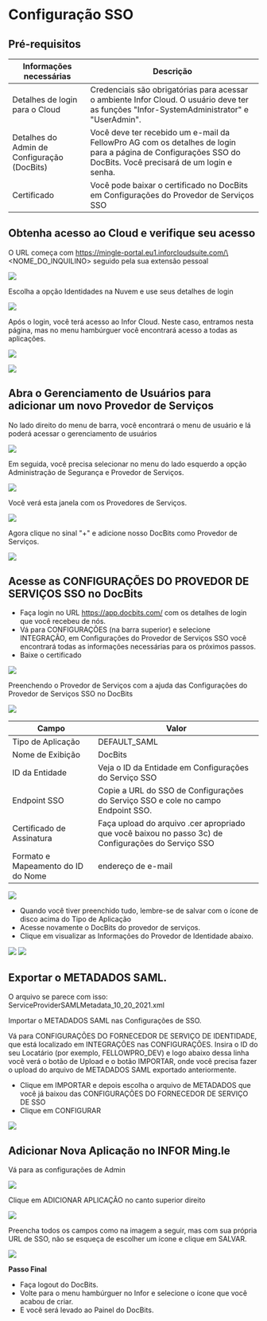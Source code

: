 # Configuração SSO

## Pré-requisitos

| Informações necessárias         | Descrição                                                                                                                                       |
| ------------------------------ | ------------------------------------------------------------------------------------------------------------------------------------------------- |
| Detalhes de login para o Cloud | Credenciais são obrigatórias para acessar o ambiente Infor Cloud. O usuário deve ter as funções "Infor-SystemAdministrator" e "UserAdmin".        |
| Detalhes do Admin de Configuração (DocBits) | Você deve ter recebido um e-mail da FellowPro AG com os detalhes de login para a página de Configurações SSO do DocBits. Você precisará de um login e senha. |
| Certificado                    | Você pode baixar o certificado no DocBits em Configurações do Provedor de Serviços SSO                                                                   |

## Obtenha acesso ao Cloud e verifique seu acesso

O URL começa com https://mingle-portal.eu1.inforcloudsuite.com/\<NOME\_DO\_INQUILINO> seguido pela sua extensão pessoal

![](https://lh7-us.googleusercontent.com/bLBEM2KCtSiztzy3htdtA8hpnR9J616ecGXPVYZIn-r\_m1tHkLeC8SJZJobl8Hu-Xju4WR7BanVq6NClf9hvbp5qXpjLVHaO9thfmE6-2ITJrlIZzv6OyG93KVhmOsdt6xiEoNrfJO8PwUFRDBblMT4)

Escolha a opção Identidades na Nuvem e use seus detalhes de login

![](https://lh7-us.googleusercontent.com/aF9VyjY-cuTx5NZ9GdnyOQjZmegW9Hp5r7-8AY8SJb1Lj-\_saFTwju49KKqltxXt3ZevQ1Yr47MRQA0UdXkXeb2TnactKpxC5YV3eqkyZiYJVx-cVkolYfwuJElPEgiYMrRQSeSb5fALoUQehxQUh\_0)

Após o login, você terá acesso ao Infor Cloud. Neste caso, entramos nesta página, mas no menu hambúrguer você encontrará acesso a todas as aplicações.

![](https://lh7-us.googleusercontent.com/rUfjNI7DIYDw\_sm-KWcGaU\_xGWRZesRkyoYB\_00gOe6OUVAeFXL4UvlKWdtuz771fElXi4fC9NWahRQVLGAxAL6alR5K8edHcOdpdxu-PPfGO7O9exx61NyL4KTqNrt2AofIcnkbWyjf2EGeytPKTdA)

![](https://lh7-us.googleusercontent.com/low1Mq1NxL-Fzo72m-Wy8RPaooMuuQHBdA7rMFVcl7Ps\_G284L2Ze-BjEGy2bM7gcbeWBNeMm6yU8taNCUXgSzb9OcRWRFhQACzsg90XxmxhIfXanKz\_y8tqB4qv8I3W6HIj7SB84NzqK0IJ6UAcYbs)

## Abra o Gerenciamento de Usuários para adicionar um novo Provedor de Serviços

No lado direito do menu de barra, você encontrará o menu de usuário e lá poderá acessar o gerenciamento de usuários

![](https://lh7-us.googleusercontent.com/4SvG9pBCyZxBc-kUzwGarIdJkL4S-3bbFnxdfEQoAczOY7abTN72-MYDZ7TtIMqpvAkgsrpM\_Fz2sud5M84r8PrAXkEZHJuhIAAHCCpxqKwkmmfFVnCxiU-iLLBeAlEANp05j\_3kznyOGYqOgs1e1fo)

Em seguida, você precisa selecionar no menu do lado esquerdo a opção Administração de Segurança e Provedor de Serviços.

![](https://lh7-us.googleusercontent.com/F2dwiMbEqSF8XkZz5JvuOOOjs6MoxIqUAyj3gU6QasaGEUPuPiR\_ANQuJ6wrZjnl1LWNRh2aBBvLvXNp85yfpTjnJP6cLbNoEfcjTbbDyrGfEciYu39jXwcBral6Q70IKkIvzANbJN1WjIonpDzPZQ0)

Você verá esta janela com os Provedores de Serviços.

![](https://lh7-us.googleusercontent.com/BBANp\_qDLF8qBKXErAc65893Ya954hqNzg2U8xK-oZCXiSqr\_pboGzuLLW7cCeDjjpCzJn1Zkzc5B4IAI-NOCA\_E5EVW47AWixVGRDUkJ4NGuqAAXYM2UDmIWgi2DggfPkE2CaX0Da7CPGBNrDbe9Yo)

Agora clique no sinal "+" e adicione nosso DocBits como Provedor de Serviços.&#x20;

![](https://lh7-us.googleusercontent.com/Ksq7zDLEy0AZ3CfobBG8ua2QXsec10nJ3UAed-LXsziZs4VVzxdydmWzP4lBgIOkfQmiCSQo4Q-773wRbsGLyvk2UG4Mj34HeyiSyRAAET7Ojr8mJFZENfAszSViM-QPpcC3AIEFOQuKWYfN0-jOsHY)

## Acesse as CONFIGURAÇÕES DO PROVEDOR DE SERVIÇOS SSO no DocBits

* Faça login no URL https://app.docbits.com/ com os detalhes de login que você recebeu de nós.
* Vá para CONFIGURAÇÕES (na barra superior) e selecione INTEGRAÇÃO, em Configurações do Provedor de Serviços SSO você encontrará todas as informações necessárias para os próximos passos.
* Baixe o certificado

![](https://lh7-us.googleusercontent.com/R9VSArrCuGWySeSTYBCLHXybVdvbx37TiviLKFvgNZVfaGXITpxoNkIY4JUMuaROZ1f9BYmqfhhq5YYdRbIz5aJaLGAt7oOxZ5m47MAzgUacP-STjdEHzcy1zjgq22YUh4UrqiTrzC969upxt1qDFxs)

Preenchendo o Provedor de Serviços com a ajuda das Configurações do Provedor de Serviços SSO no DocBits&#x20;

![](https://lh7-us.googleusercontent.com/ATCza1efYWKWr7MfDZfa3WbK1r88L9U91fKs319lTh\_QZxyJEp5WLjjCuOqwqnA6Li-h3\_KmRzaxVujbhqTn4Xq6eHAaeAt3K5Whg4KuLPlgTHAuCU02YXaOqhPNBAWSERRwCCmuXQDknoTPosNlDgA)

| Campo                      | Valor                                                                                      |
| -------------------------- | ------------------------------------------------------------------------------------------ |
| Tipo de Aplicação           | DEFAULT\_SAML                                                                              |
| Nome de Exibição               | DocBits                                                                                    |
| ID da Entidade                  | Veja o ID da Entidade em Configurações do Serviço SSO                                                   |
| Endpoint SSO               | Copie a URL do SSO de Configurações do Serviço SSO e cole no campo Endpoint SSO.         |
| Certificado de Assinatura        | Faça upload do arquivo .cer apropriado que você baixou no passo 3c) de Configurações do Serviço SSO |
| Formato e Mapeamento do ID do Nome | endereço de e-mail                                                                              |

![](https://lh7-us.googleusercontent.com/YfEUu3X34cjKrPKTLybMvRn-6rKS5aSWGoJLria08yYFZYyidnnVQKRJgzVgudPVPk8k9xWwUpzQyGi2peHFxY8UsQvXV-2twH9G-8IiFSRfoCk5eQUnoplNrttNYNYKUDjs7ckFw0BVYpzGz26Htxs)

* Quando você tiver preenchido tudo, lembre-se de salvar com o ícone de disco acima do Tipo de Aplicação
* Acesse novamente o DocBits do provedor de serviços.
* Clique em visualizar as Informações do Provedor de Identidade abaixo.

![](https://lh7-us.googleusercontent.com/ajA6zmOcJCNOHJM\_2fUMaObnOGzTLmjUHhOm5QfR7inIfhavc0YywcyUHalVY22ay5rG\_JtcTbUVUX7ZIn7GOPecylljFLdhrQg-JzOZ3Vcav8FM0ZdjT82otfdNYMFyPT3W3ZZuXpKJ1gUcvyx70jU)
![](https://lh7-us.googleusercontent.com/7VPP4izI8E5idcQOA3zRhCOCB5L9uZuylVcMhToiHUI3qk_fCE4n30D-ccYO3OAvAjIrrhJ-AApNMJ7tQO3DmtP3TS5n5r15YUgf_FzBCdL77a_wcAIE0zS2VjKLPB2iPaxOokPHk9G5NW86MV6sZUI)

## Exportar o METADADOS SAML.

O arquivo se parece com isso: ServiceProviderSAMLMetadata_10_20_2021.xml

Importar o METADADOS SAML nas Configurações de SSO.

Vá para CONFIGURAÇÕES DO FORNECEDOR DE SERVIÇO DE IDENTIDADE, que está localizado em INTEGRAÇÕES nas CONFIGURAÇÕES. Insira o ID do seu Locatário (por exemplo, FELLOWPRO_DEV) e logo abaixo dessa linha você verá o botão de Upload e o botão IMPORTAR, onde você precisa fazer o upload do arquivo de METADADOS SAML exportado anteriormente.

* Clique em IMPORTAR e depois escolha o arquivo de METADADOS que você já baixou das CONFIGURAÇÕES DO FORNECEDOR DE SERVIÇO DE SSO
* Clique em CONFIGURAR

![](https://lh7-us.googleusercontent.com/7-v_YNgl_29WrK2lE62nEfIRQ3R5KVmOL_PeR8_ZxS8LNxHSVpHuKcNwDAmaSGTNepi0Izg64T3l3FY6XUSMZCVB-kyV3cbf0DtI-9GnspkrSibmRW3Dx2ESxZeyrkseRYRKdnmUn-GR4fmh8gUx_Rg)

## Adicionar Nova Aplicação no INFOR Ming.le

Vá para as configurações de Admin

![](https://lh7-us.googleusercontent.com/D5shQ6CN5YAbGM_0Gr6Hf7-nOlAkTXMyOSr1DntZv8NMSg-mxT5ckp2uIxpHkt4WRQGwCcpIBip9D4Q7_Z590oRQOlg36lu9Y_gq0VxHojNu8ma_3tvtYzrBlZVJJdrXPoib9cvizawCBxGaQlvZ4x8)

Clique em ADICIONAR APLICAÇÃO no canto superior direito

![](https://lh7-us.googleusercontent.com/l1JjP7c7Y9Echd_xx9gEoG7zD-U9wLv-0DNpHtdycXco--1urpcmObRhW4mYngaS8U0OcSv3vA_wSvg3diSMmsC50BcSTbcMD47hsS7q3QwssdS7cY8rpNQHF7v_20_tBpZRuUhTLZ5bY6QnD53T0Lw)

Preencha todos os campos como na imagem a seguir, mas com sua própria URL de SSO, não se esqueça de escolher um ícone e clique em SALVAR.

![](https://lh7-us.googleusercontent.com/_ToZv0_KzrnCJtTprJU7FJirxGC9Vn7c632BaLbIQH8aSJCAeOaw6XxpJ3nzUKs4yI4MtEX5QxuLwf_ywjiAP_cEdVEV8fIueOGh10A46pBIEnK5cDu4PS-q2La8tbqOWQb3nkKPyfgfEYxRDlWf7bI)

**Passo Final**

* Faça logout do DocBits.
* Volte para o menu hambúrguer no Infor e selecione o ícone que você acabou de criar.
* E você será levado ao Painel do DocBits.
